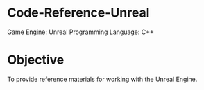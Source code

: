 # Code-Reference-Unreal
Game Engine: Unreal
Programming Language: C++

# Objective
To provide reference materials for working with the Unreal Engine.